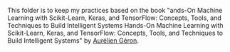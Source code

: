 This folder is to keep my practices based on the book "ands-On Machine Learning with Scikit-Learn, Keras, and TensorFlow: Concepts, Tools, and Techniques to Build Intelligent Systems
Hands-On Machine Learning with Scikit-Learn, Keras, and TensorFlow: Concepts, Tools, and Techniques to Build Intelligent Systems" by [Aurélien Géron](https://github.com/ageron).
